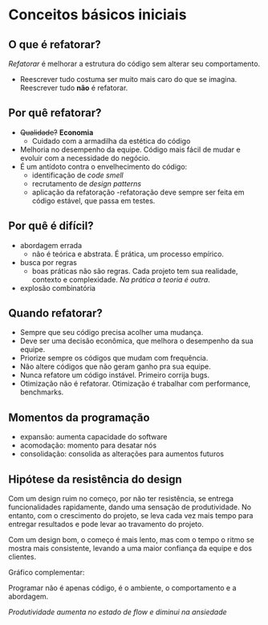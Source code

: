 # Conceitos básicos iniciais

## O que é refatorar?

*Refatorar* é melhorar a estrutura do código sem alterar seu comportamento.

- Reescrever tudo costuma ser muito mais caro do que se imagina. Reescrever tudo **não** é refatorar.

## Por quê refatorar?

- ~~Qualidade?~~ **Economia**
  - Cuidado com a armadilha da estética do código
- Melhoria no desempenho da equipe. Código mais fácil de mudar e evoluir com a necessidade do negócio.
- É um antídoto contra o envelhecimento do código:
  - identificação de *code smell*
  - recrutamento de *design patterns*
  - aplicação da refatoração
-refatoração deve sempre ser feita em código estável, que passa em testes.

## Por quê é difícil?

- abordagem errada
  - não é teórica e abstrata. É prática, um processo empírico.
- busca por regras
  - boas práticas não são regras. Cada projeto tem sua realidade, contexto e complexidade. *Na prática a teoria é outra*.
- explosão combinatória

## Quando refatorar?

- Sempre que seu código precisa acolher uma mudança.
- Deve ser uma decisão econômica, que melhora o desempenho da sua equipe.
- Priorize sempre os códigos que mudam com frequência.
- Não altere códigos que não geram ganho pra sua equipe.
- Nunca refatore um código instável. Primeiro corrija bugs.
- Otimização não é refatorar. Otimização é trabalhar com performance, benchmarks.

## Momentos da programação

- expansão: aumenta capacidade do software
- acomodação: momento para desatar nós
- consolidação: consolida as alterações para aumentos futuros

## Hipótese da resistência do design

<!-- TODO gráfico minuto 7:33 vídeo-->

Com um design ruim no começo, por não ter resistência, se entrega funcionalidades rapidamente, dando uma sensação de produtividade. No entanto, com o crescimento do projeto, se leva cada vez mais tempo para entregar resultados e pode levar ao travamento do projeto.

Com um design bom, o começo é mais lento, mas com o tempo o ritmo se mostra mais consistente, levando a uma maior confiança da equipe e dos clientes.

Gráfico complementar:

<!-- TODO gráfico minuto 10:00 -->

Programar não é apenas código, é o ambiente, o comportamento e a abordagem.

*Produtividade aumenta no estado de flow e diminui na ansiedade*